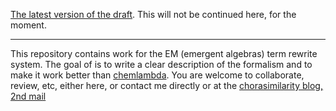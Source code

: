 [The latest version of the draft](http://imar.ro/~mbuliga/short.pdf). This will not be continued here, for the moment.
_____________________________________________________________________

This repository contains work for the EM (emergent algebras) term rewrite system. The goal of is to write a clear description of the formalism and to make it work better than [chemlambda](https://github.com/chorasimilarity/chemlambda-gui/blob/gh-pages/dynamic/README.md). You are welcome to collaborate, review, etc, either here, or contact me directly or at the [chorasimilarity blog, 2nd mail](https://chorasimilarity.wordpress.com/about/) 
